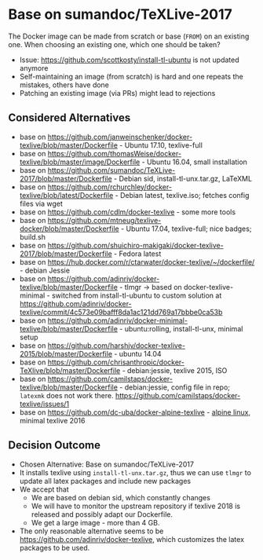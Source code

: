 # Base on sumandoc/TeXLive-2017

The Docker image can be made from scratch or base (`FROM`) on an existing one.
When choosing an existing one, which one should be taken?

* Issue: https://github.com/scottkosty/install-tl-ubuntu is not updated anymore
* Self-maintaining an image (from scratch) is hard and one repeats the mistakes, others have done
* Patching an existing image (via PRs) might lead to rejections

## Considered Alternatives

- base on https://github.com/janweinschenker/docker-texlive/blob/master/Dockerfile - Ubuntu 17.10, texlive-full
- base on https://github.com/thomasWeise/docker-texlive/blob/master/image/Dockerfile - Ubuntu 16.04, small installation
- base on https://github.com/sumandoc/TeXLive-2017/blob/master/Dockerfile - Debian sid, install-tl-unx.tar.gz, LaTeXML
- base on https://github.com/rchurchley/docker-texlive/blob/latest/Dockerfile - Debian latest, texlive.iso; fetches config files via wget
- base on https://github.com/cdlm/docker-texlive - some more tools
- base on https://github.com/mtneug/texlive-docker/blob/master/Dockerfile - Ubuntu 17.04, texlive-full; nice badges; build.sh
- base on https://github.com/shuichiro-makigaki/docker-texlive-2017/blob/master/Dockerfile - Fedora latest
- base on https://hub.docker.com/r/ctarwater/docker-texlive/~/dockerfile/ - debian Jessie
- base on https://github.com/adinriv/docker-texlive/blob/master/Dockerfile - tlmgr -> based on docker-texlive-minimal - switched from install-tl-ubuntu to custom solution at https://github.com/adinriv/docker-texlive/commit/4c573e09bafff8da1ac121dd769a17bbbe0ca53b
- base on https://github.com/adinriv/docker-minimal-texlive/blob/master/Dockerfile - ubuntu:rolling, install-tl-unx, minimal setup
- base on https://github.com/harshjv/docker-texlive-2015/blob/master/Dockerfile - ubuntu 14.04
- base on https://github.com/chrisanthropic/docker-TeXlive/blob/master/Dockerfile - debian:jessie, texlive 2015, ISO
- base on https://github.com/camilstaps/docker-texlive/blob/master/Dockerfile - debian:jessie, config file in repo; `latexmk` does not work there. https://github.com/camilstaps/docker-texlive/issues/1
- base on https://github.com/dc-uba/docker-alpine-texlive - [alpine linux](https://hub.docker.com/_/alpine/), minimal texlive 2016

## Decision Outcome

* Chosen Alternative: Base on sumandoc/TeXLive-2017
* It installs texlive using `install-tl-unx.tar.gz`, thus we can use `tlmgr` to update all latex packages and include new packages
* We accept that
  - We are based on debian sid, which constantly changes
  - We will have to monitor the upstream repository if texlive 2018 is released and possibly adapt our Dockerfile.
  - We get a large image - more than 4 GB.
* The only reasonable alternative seems to be https://github.com/adinriv/docker-texlive, which customizes the latex packages to be used.
